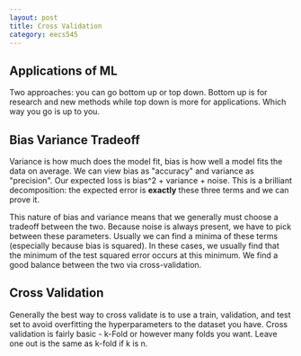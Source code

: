 ```yaml
---
layout: post
title: Cross Validation 
category: eecs545
---
```

## Applications of ML
Two approaches: you can go bottom up or top down. Bottom up is for research and new methods while top down is more for applications. Which way you go is up to you.

## Bias Variance Tradeoff
Variance is how much does the model fit, bias is how well a model fits the data on average. We can view bias as "accuracy" and variance as "precision". Our expected loss is bias^2 + variance + noise. This is a brilliant decomposition: the expected error is **exactly** these three terms and we can prove it. 

This nature of bias and variance means that we generally must choose a tradeoff between the two. Because noise is always present, we have to pick between these parameters. Usually we can find a minima of these terms (especially because bias is squared). In these cases, we usually find that the minimum of the test squared error occurs at this minimum. We find a good balance between the two via cross-validation.

## Cross Validation
Generally the best way to cross validate is to use a train, validation, and test set to avoid overfitting the hyperparameters to the dataset you have. Cross validation is fairly basic - k-Fold or however many folds you want. Leave one out is the same as k-fold if k is n. 
